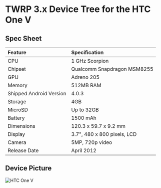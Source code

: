 # TWRP 3.x Device Tree for the HTC One V

## Spec Sheet
| Feature                 | Specification                     |
| :---------------------- | :-------------------------------- |
| CPU                     | 1 GHz Scorpion                    |
| Chipset                 | Qualcomm Snapdragon MSM8255       |
| GPU                     | Adreno 205                        |
| Memory                  | 512MB RAM                         |
| Shipped Android Version | 4.0.3                             |
| Storage                 | 4GB                               |
| MicroSD                 | Up to 32GB                        |
| Battery                 | 1500 mAh                          |
| Dimensions              | 120.3 x 59.7 x 9.2 mm             |
| Display                 | 3.7", 480 x 800 pixels, LCD       |
| Camera                  | 5MP, 720p video                   |
| Release Date            | April 2012                        |

## Device Picture
![HTC One V](http://cdn2.gsmarena.com/vv/pics/htc/htc-one-v.jpg "HTC One V")

